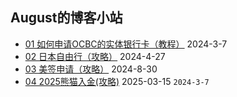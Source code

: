 ## August的博客小站

* [01 如何申请OCBC的实体银行卡（教程）](docs/2024/03/01.md) 2024-3-7
* [02 日本自由行（攻略）](docs/2024/04/08.md) 2024-4-27
* [03 美签申请（攻略）](docs/2024/08/30.md) 2024-8-30
* [04 2025熊猫入金(攻略)](docs/2025/03/0315.md) 2025-03-15
`2024-3-7`
